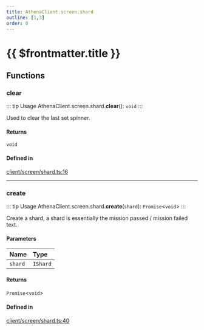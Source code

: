 ```yaml
---
title: AthenaClient.screen.shard
outline: [1,3]
order: 0
---
```


# {{ $frontmatter.title }}


## Functions

### clear

::: tip Usage
AthenaClient.screen.shard.**clear**(): `void`
:::

Used to clear the last set spinner.

#### Returns

`void`

#### Defined in

[client/screen/shard.ts:16](https://github.com/Stuyk/altv-athena/blob/82f1bae/src/core/client/screen/shard.ts#L16)

___

### create

::: tip Usage
AthenaClient.screen.shard.**create**(`shard`): `Promise`<`void`\>
:::

Create a shard, a shard is essentially the mission passed / mission failed text.

#### Parameters

| Name | Type |
| :------ | :------ |
| `shard` | `IShard` |

#### Returns

`Promise`<`void`\>

#### Defined in

[client/screen/shard.ts:40](https://github.com/Stuyk/altv-athena/blob/82f1bae/src/core/client/screen/shard.ts#L40)

